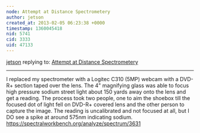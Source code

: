 ```yaml
---
node: Attempt at Distance Spectrometery
author: jetson
created_at: 2013-02-05 06:23:38 +0000
timestamp: 1360045418
nid: 5741
cid: 3333
uid: 47133
---
```




[jetson](../profile/jetson) replying to: [Attempt at Distance Spectrometery](../notes/jetson/1-27-2013/attempt-distance-spectrometery)

----
I replaced my spectrometer with a Logitec C310 (5MP) webcam with a DVD-R+ section taped over the lens. The 4" magnifying glass was able to focus high pressure sodium street light about 150 yards away onto the lens and get a reading. The process took two people, one to aim the shoebox till the focused dot of light fell on DVD-R+ covered lens and the other person to capture the image. The reading is uncalibrated and not focused at all, but I DO see a spike at around 575nm indicating sodium. 
https://spectralworkbench.org/analyze/spectrum/3631

